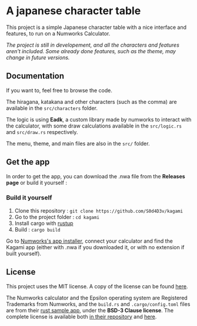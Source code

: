# A japanese character table

This project is a simple Japanese character table with a nice interface and features, to run on a Numworks Calculator.

*The project is still in developement, and all the characters and features aren't included. Some already done features, such as the theme, may change in future versions.*

## Documentation
If you want to, feel free to browse the code.

The hiragana, katakana and other characters (such as the comma) are available in the `src/characters` folder.

The logic is using **Eadk**, a custom library made by numworks to interact with the calculator, with some draw calculations available in the `src/logic.rs` and `src/draw.rs` respectively.

The menu, theme, and main files are also in the `src/` folder.

## Get the app
In order to get the app, you can download the .nwa file from the **Releases page** or build it yourself :

### Build it yourself
1. Clone this repository : `git clone https://github.com/S0d4D3v/kagami`
2. Go to the project folder : `cd kagami`
3. Install cargo with [rustup](https://rustup.rs/)
4. Build : `cargo build`

Go to [Numworks's app installer](https://my.numworks.com/apps), connect your calculator and find the Kagami app (either with .nwa if you downloaded it, or with no extension if built yourself).

## License
This project uses the MIT license. 
A copy of the license can be found [here](https://github.com/S0d4D3v/kagami/blob/master/LICENSE).

The Numworks calculator and the Epsilon operating system are Registered Trademarks from Numworks, and the `build.rs` and `.cargo/config.toml` files are from their [rust sample app](https://github.com/numworks/epsilon-sample-app-rust), under the **BSD-3 Clause license**. 
The complete license is available both [in their repository](https://github.com/numworks/epsilon-sample-app-rust/blob/master/LICENSE) and [here](https://github.com/S0d4D3v/kagami/blob/master/NW_LICENSE).